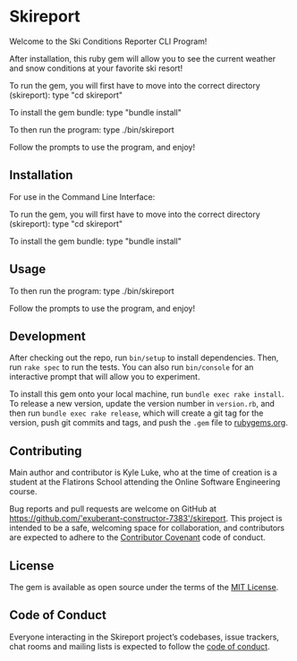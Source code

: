 # Skireport

Welcome to the Ski Conditions Reporter CLI Program!

After installation, this ruby gem will allow you to see the current weather and snow conditions at your favorite ski resort!

To run the gem, you will first have to move into the correct directory (skireport):
type "cd skireport"

To install the gem bundle:
type "bundle install"

To then run the program:
type ./bin/skireport

Follow the prompts to use the program, and enjoy!

## Installation

For use in the Command Line Interface:

To run the gem, you will first have to move into the correct directory (skireport):
type "cd skireport"

To install the gem bundle:
type "bundle install"

<!-- Add this line to your application's Gemfile:

```ruby
gem 'skireport'
```

And then execute:

    $ bundle

Or install it yourself as:

    $ gem install skireport -->

## Usage

To then run the program:
type ./bin/skireport

Follow the prompts to use the program, and enjoy!

## Development

After checking out the repo, run `bin/setup` to install dependencies. Then, run `rake spec` to run the tests. You can also run `bin/console` for an interactive prompt that will allow you to experiment.

To install this gem onto your local machine, run `bundle exec rake install`. To release a new version, update the version number in `version.rb`, and then run `bundle exec rake release`, which will create a git tag for the version, push git commits and tags, and push the `.gem` file to [rubygems.org](https://rubygems.org).

## Contributing

Main author and contributor is Kyle Luke, who at the time of creation is a student at the Flatirons School attending the Online Software Engineering course.

Bug reports and pull requests are welcome on GitHub at https://github.com/'exuberant-constructor-7383'/skireport. This project is intended to be a safe, welcoming space for collaboration, and contributors are expected to adhere to the [Contributor Covenant](http://contributor-covenant.org) code of conduct.

## License

The gem is available as open source under the terms of the [MIT License](https://opensource.org/licenses/MIT).

## Code of Conduct

Everyone interacting in the Skireport project’s codebases, issue trackers, chat rooms and mailing lists is expected to follow the [code of conduct](https://github.com/'exuberant-constructor-7383'/skireport/blob/master/CODE_OF_CONDUCT.md).
